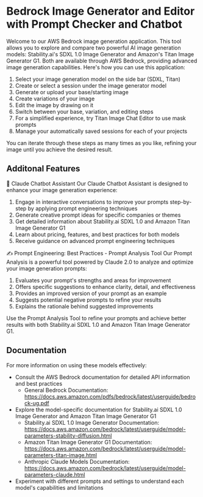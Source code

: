 # Bedrock Image Generator and Editor with Prompt Checker and Chatbot
Welcome to our AWS Bedrock image generation application. This tool allows you to explore and compare two powerful AI image generation models: Stability.ai's SDXL 1.0 Image Generator and Amazon's Titan Image Generator G1. Both are available through AWS Bedrock, providing advanced image generation capabilities.
Here's how you can use this application:

1. Select your image generation model on the side bar (SDXL, Titan)
2. Create or select a session under the image generator model
3. Generate or upload your base/starting image
4. Create variations of your image
5. Edit the image by drawing on it
6. Switch between your base, variation, and editing steps
7. For a simplified experience, try Titan Image Chat Editor to use mask prompts
8. Manage your automatically saved sessions for each of your projects

You can iterate through these steps as many times as you like, refining your image until you achieve the desired result.

## Additonal Features
🤖 Claude Chatbot Assistant
Our Claude Chatbot Assistant is designed to enhance your image generation experience:

1. Engage in interactive conversations to improve your prompts step-by-step by applying prompt engineering techniques
2. Generate creative prompt ideas for specific companies or themes
3. Get detailed information about Stability.ai SDXL 1.0 and Amazon Titan Image Generator G1
4. Learn about pricing, features, and best practices for both models
5. Receive guidance on advanced prompt engineering techniques

✍️ Prompt Engineering: Best Practices - Prompt Analysis Tool
Our Prompt Analysis is a powerful tool powered by Claude 2.0 to analyze and optimize your image generation prompts:

1. Evaluates your prompt's strengths and areas for improvement
2. Offers specific suggestions to enhance clarity, detail, and effectiveness
3. Provides an improved version of your prompt as an example
4. Suggests potential negative prompts to refine your results
5. Explains the rationale behind suggested improvements

Use the Prompt Analysis Tool to refine your prompts and achieve better results with both Stability.ai SDXL 1.0 and Amazon Titan Image Generator G1.

## Documentation
For more information on using these models effectively:
- Consult the AWS Bedrock documentation for detailed API information and best practices
  - General Bedrock Documentation: https://docs.aws.amazon.com/pdfs/bedrock/latest/userguide/bedrock-ug.pdf
- Explore the model-specific documentation for Stability.ai SDXL 1.0 Image Generator and Amazon Titan Image Generator G1
  - Stability.ai SDXL 1.0 Image Generator Documentation: https://docs.aws.amazon.com/bedrock/latest/userguide/model-parameters-stability-diffusion.html
  - Amazon Titan Image Generator G1 Documentation: https://docs.aws.amazon.com/bedrock/latest/userguide/model-parameters-titan-image.html
  - Anthropic Claude Models Documentation: https://docs.aws.amazon.com/bedrock/latest/userguide/model-parameters-claude.html
- Experiment with different prompts and settings to understand each model's capabilities and limitations


